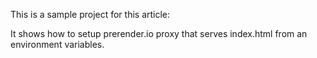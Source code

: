 This is a sample project for this article: 

It shows how to setup prerender.io proxy that serves index.html from an environment variables.